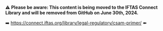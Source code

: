 :warning: **Please be aware: This content is being moved to the IFTAS Connect Library and will be removed from GitHub on June 30th, 2024.**

:arrow_right: https://connect.iftas.org/library/legal-regulatory/csam-primer/ :arrow_left:
